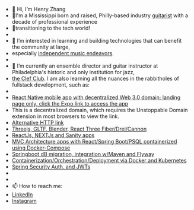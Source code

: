 - 👋 Hi, I’m Henry Zhang
- 🎸I'm a Mississippi born and raised, Philly-based industry [guitarist](https://www.youtube.com/watch?v=R6bBF_57KaY) with a decade of professional experience 
- 💾transitioning to the tech world!
- 
- 👀 I’m interested in learning and building technologies that can benefit the community at large, 
- especially [independent music endeavors](https://www.youtube.com/watch?v=2xAy6lxBZLY).
- 
- 🌱 I’m currently an ensemble director and guitar instructor at Philadelphia's historic and only institution for jazz, 
- [the Clef Club](https://clefclubofjazz.org/). I am also learning all the nuances in the rabbitholes of fullstack development, such as:
- 
- [React Native mobile app with decentralized Web 3.0 domain; landing page only, click the Expo link to access the app](ipfs://henryzhang.888) 
- This is a decentralized domain, which requires the Unstoppable Domain extension in most browsers to view the link.
- [Alternative HTTP link](https://cold-waterfall-0983.on.fleek.co)
- [Threejs, GLTF, Blender, React Three Fiber/Drei/Cannon](https://minecraft3clone-g8o6.vercel.app/)
- [ReactJs, NEXTJs and Sanity apps](https://ecommerce-react-hzhang20902.vercel.app/)
- [MVC Architecture apps with React/Spring Boot/PSQL containerized using Docker-Compose](https://github.com/hzhang20902/portfolioFSdockerDeploy)
- [Springboot dB migration, integration w/Maven and Flyway](https://github.com/hzhang20902/animalShelter-app-backend)
- [Containerization/Orchestration/Deployment via Docker and Kubernetes](https://github.com/hzhang20902/portfolioFSdockerDeploy)
- [Spring Security Auth. and JWTs](https://github.com/hzhang20902/jwtSetup)
- 
- 
- 📫 How to reach me: 
- [LinkedIn](https://www.linkedin.com/in/henryzthatsme)
- [Instagram](https://www.instagram.com/figgsboson/ 'Music and code! Yay!')

<!---
hzhang20902/hzhang20902 is a ✨ special ✨ repository because its `README.md` (this file) appears on your GitHub profile.
You can click the Preview link to take a look at your changes.
--->
